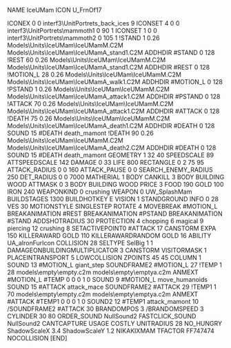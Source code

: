 NAME IceUMam
ICON U_FrnOf17

ICONEX 0 0 interf3\UnitPortrets\_back_ices 9
ICONSET 4 0 0 interf3\UnitPortrets\mammoth1 0 90 1
ICONSET 1 0 0 interf3\UnitPortrets\mammoth2 0 105 1
!STAND          1 0.26 Models\Units\IceUMam\IceUMamM.C2M Models\Units\IceUMam\IceUMamA_stand1.C2M
ADDHDIR #STAND 0 128
!REST          60 0.26 Models\Units\IceUMam\IceUMamM.C2M Models\Units\IceUMam\IceUMamA_stand1.C2M
ADDHDIR #REST 0 128
!MOTION_L      28 0.26 Models\Units\IceUMam\IceUMamM.C2M Models\Units\IceUMam\IceUMamA_walk1.C2M
ADDHDIR #MOTION_L 0 128
!PSTAND        1  0.26 Models\Units\IceUMam\IceUMamM.C2M Models\Units\IceUMam\IceUMamA_attack1.C2M
ADDHDIR #PSTAND 0 128 
!ATTACK        70 0.26 Models\Units\IceUMam\IceUMamM.C2M Models\Units\IceUMam\IceUMamA_attack1.C2M
ADDHDIR #ATTACK 0 128
!DEATH         75 0.26 Models\Units\IceUMam\IceUMamM.C2M Models\Units\IceUMam\IceUMamA_death1.C2M
ADDHDIR #DEATH 0 128
SOUND 15 #DEATH death_mamont
!DEATH         90 0.26 Models\Units\IceUMam\IceUMamM.C2M Models\Units\IceUMam\IceUMamA_death2.C2M
ADDHDIR #DEATH 0 128
SOUND 15 #DEATH death_mamont
GEOMETRY 1 32 40
SPEEDSCALE     89
ATTSPEEDSCALE 142
DAMAGE   0 33
LIFE     800
RECTANGLE 0 2 75 95
ATTACK_RADIUS 0 0 160
ATTACK_PAUSE 0 0
SEARCH_ENEMY_RADIUS 250
DET_RADIUS 0 0 7000
MATHERIAL 1 BODY
CANKILL 3 BODY BUILDING WOOD 
ATTMASK 0 3 BODY BUILDING WOOD 
PRICE 3 FOOD 190 GOLD 100 IRON 240
WEAPONKIND 0 crushing
WEAPON 0 UW_SplashMam
BUILDSTAGES 1300
BUILDHOTKEY		E
VISION 1
STANDGROUND
INFO 0 28
VES 30
MOTIONSTYLE SINGLESTEP
ROTATE 4
MOVEBREAK #MOTION_L
BREAKANIMATION #REST
BREAKANIMATION #PSTAND
BREAKANIMATION #STAND
ADDSHOTRADIUS 30
PROTECTION 4 chopping 6 magical 9 piercing 12 crushing 8
SETACTIVEPOINT0 #ATTACK 17
CANSTORM
EXPA 150
KILLERAWARD             GOLD 110
KILLERAWARDRANDOM       GOLD 16
ABILITY  UA_aIronFurIcon
COLLISION 28
SELTYPE SelBig 1 1
DAMAGEONBUILDINGMULTIPLICATOR 3
CANSTORM
VISITORMASK 1
PLACEINTRANSPORT 5
LOWCOLLISION
ZPOINTS 45 45
COLUMN 1
SOUND 13 #MOTION_L giant_step
SOUNDFRAME2 #MOTION_L 27
!TEMP  1 28 models\empty\empty.c2m models\empty\emptya.c2m
ANMEXT #MOTION_L #TEMP 0 0 0 1 0
SOUND 9 #MOTION_L move_humanoids
SOUND 15 #ATTACK attack_mace
SOUNDFRAME2 #ATTACK 29
!TEMP1  1 70 models\empty\empty.c2m models\empty\emptya.c2m
ANMEXT #ATTACK #TEMP1 0 0 0 1 0
SOUND2 12 #TEMP1 attack_mamont 10
/SOUNDFRAME2 #ATTACK 30
BRANDOMPOS 3
/BRANDOMSPEED 3
CYLINDER 30 80
ORDER_SOUND NullSound2
FASTCLICK_SOUND NullSound2
CANTCAPTURE
USAGE COSTLY
UNITRADIUS 28
NO_HUNGRY
ShadowScaleX 3.4
ShadowScaleY 1.2
NIKAKIXMAM
TFACTOR FF747474
NOCOLLISION
[END]
